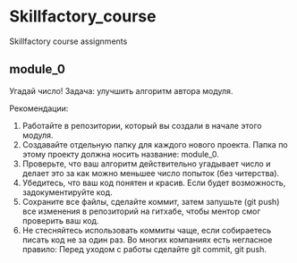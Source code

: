 # Skillfactory_course
  Skillfactory course assignments

## module_0
  Угадай число!
  Задача: улучшить алгоритм автора модуля.
  
Рекомендации:
1.  Работайте в репозитории, который вы создали в начале этого модуля.
2.  Создавайте отдельную папку для каждого нового проекта. Папка по этому проекту должна носить название: module_0.
3.  Проверьте, что ваш алгоритм действительно угадывает число и делает это за как можно меньшее число попыток (без читерства).
4.  Убедитесь, что ваш код понятен и красив. Если будет возможность, задокументируйте код.
5.  Сохраните все файлы, сделайте коммит, затем запушьте (git push) все изменения в репозиторий на гитхабе, чтобы ментор смог проверить ваш код.
6.  Не стесняйтесь использовать коммиты чаще, если собираетесь писать код не за один раз. Во многих компаниях есть негласное правило: Перед   уходом с работы сделайте git commit, git push.
